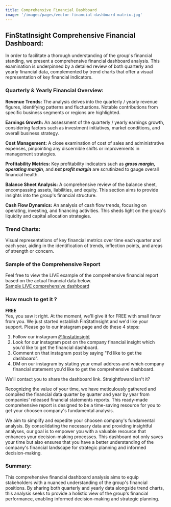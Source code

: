 ```yaml
---
title: Comprehensive Financial Dashboard
image: '/images/pages/vector-financial-dashboard-matrix.jpg'
---
```

## FinStatInsight Comprehensive Financial Dashboard:

In order to facilitate a thorough understanding of the group's financial standing, we present a comprehensive financial dashboard analysis. This examination is underpinned by a detailed review of both quarterly and yearly financial data, complemented by trend charts that offer a visual representation of key financial indicators.

### Quarterly & Yearly Financial Overview:
**Revenue Trends:** The analysis delves into the quarterly / yearly revenue figures, identifying patterns and fluctuations. Notable contributions from specific business segments or regions are highlighted.

**Earnings Growth:** An assessment of the quarterly / yearly earnings growth, considering factors such as investment initiatives, market conditions, and overall business strategy.

**Cost Management:** A close examination of cost of sales and administrative expenses, pinpointing any discernible shifts or improvements in management strategies.

**Profitability Metrics:** Key profitability indicators such as ***gross margin, operating margin***, and ***net profit margin*** are scrutinized to gauge overall financial health.

**Balance Sheet Analysis:** A comprehensive review of the balance sheet, encompassing assets, liabilities, and equity. This section aims to provide insights into the group's financial structure.

**Cash Flow Dynamics:** An analysis of cash flow trends, focusing on operating, investing, and financing activities. This sheds light on the group's liquidity and capital allocation strategies. 

### Trend Charts:

Visual representations of key financial metrics over time each quarter and each year, aiding in the identification of trends, inflection points, and areas of strength or concern.

### Sample of the Comprehensive Report

Feel free to view the LIVE example of the comprehensive financial report based on the actual financial data below.
<br/>
<a href="https://linktr.ee/finstatinsight" class="button" rel="_nofollow" target="_blank">Sample LIVE comprehensive dashboard</a>

### How much to get it ?

<strong>FREE</strong> <br/>
Yes, you saw it right. At the moment, we'll give it for FREE with small favor from you. We just started establish FinStatInsight and we'd like your support. Please go to our instagram page and do these 4 steps:

1. Follow our instagram <a href="https://instagram.com/finstatinsight" rel="_nofollow" target="_blank">@finstatinsight</a>
2. Look for our instagram post on the company financial insight which you'd like to get the financial dashboard. 
3. Comment on that instagram post by saying "I'd like to get the dashboard".
3. DM on our instagram by stating your email address and which company financial statement you'd like to get the comprehensive dashboard.

We'll contact you to share the dashboard link. Straightfoward isn't it?

Recognizing the value of your time, we have meticulously gathered and compiled the financial data quarter by quarter and year by year from companies' released financial statements reports. This ready-made comprehensive report is designed to be a time-saving resource for you to get your choosen company's fundamental analysis.

We aim to simplify and expedite your choosen company's fundamental analysis. By consolidating the necessary data and providing insightful analyses, our goal is to empower you with a valuable resource that enhances your decision-making processes. This dashboard not only saves your time but also ensures that you have a better understanding of the company's financial landscape for strategic planning and informed decision-making.


### Summary:

This comprehensive financial dashboard analysis aims to equip stakeholders with a nuanced understanding of the group's financial positions. By sharing both quarterly and yearly data alongside trend charts, this analysis seeks to provide a holistic view of the group's financial performance, enabling informed decision-making and strategic planning.
